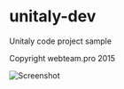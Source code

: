 # unitaly-dev

Unitaly code project sample

Copyright webteam.pro 2015

![Screenshot](http://s8.postimg.org/7z443romt/unitaly.png)
